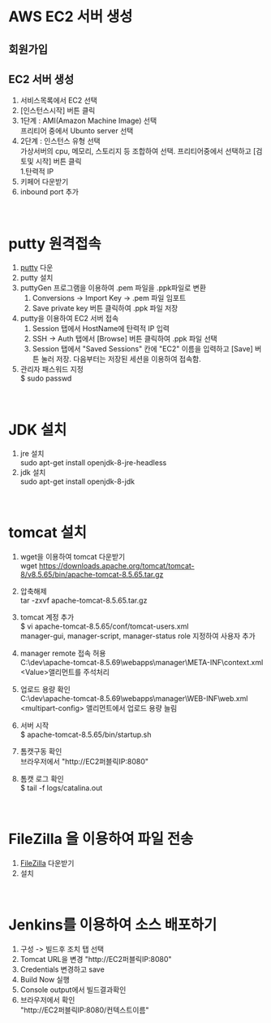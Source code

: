 # AWS EC2 서버 생성
## 회원가입
  
  
## EC2 서버 생성
1. 서비스목록에서 EC2 선택
1. [인스턴스시작] 버튼 클릭
1. 1단계 : AMI(Amazon Machine Image) 선택  
   프리티어 중에서 Ubunto server 선택
1. 2단계 : 인스턴스 유형 선택  
  가상서버의 cpu, 메모리, 스토리지 등 조합하여 선택.    프리티어중에서 선택하고 [검토및 시작] 버튼 클릭  
1.탄력적 IP  
  1. 키페어 다운받기  
1. inbound port 추가   
<br/> 

# putty 원격접속
1. [putty](https://www.putty.org/) 다운
2. putty 설치 
3. puttyGen 프로그램을 이용하여 .pem 파일을 .ppk파일로 변환  
   1. Conversions -> Import Key -> .pem 파일 임포트 
   2. Save private key 버튼 클릭하여  .ppk 파일 저장
4. putty을 이용하여 EC2 서버 접속  
   1. Session 탭에서 HostName에 탄력적 IP 입력
   2. SSH -> Auth 탭에서 [Browse] 버튼 클릭하여 .ppk 파일 선택 
   3. Session 탭에서 "Saved Sessions" 칸에 "EC2" 이름을 입력하고 [Save] 버튼 눌러 저장. 다음부터는 저장된 세션을 이용하여 접속함.
5. 관리자 패스워드 지정  
  $ sudo passwd  

<br/>

# JDK 설치
 1. jre 설치  
sudo apt-get install openjdk-8-jre-headless
 2. jdk 설치  
sudo apt-get install openjdk-8-jdk

<br/> 

# tomcat 설치
1. wget을 이용하여 tomcat 다운받기  
wget https://downloads.apache.org/tomcat/tomcat-8/v8.5.65/bin/apache-tomcat-8.5.65.tar.gz  

2. 압축해제  
tar -zxvf apache-tomcat-8.5.65.tar.gz  

3. tomcat 계정 추가  
$ vi apache-tomcat-8.5.65/conf/tomcat-users.xml  
  manager-gui, manager-script, manager-status role 지정하여 사용자 추가

4. manager remote 접속 허용  
  C:\dev\apache-tomcat-8.5.69\webapps\manager\META-INF\context.xml  
  &lt;Value&gt;앨리먼트를 주석처리

5. 업로드 용량 확인  
  C:\dev\apache-tomcat-8.5.69\webapps\manager\WEB-INF\web.xml  
  &lt;multipart-config&gt; 앨리먼트에서 업로드 용량 늘림

6. 서버 시작  
  $ apache-tomcat-8.5.65/bin/startup.sh

7. 톰캣구동 확인  
  브라우저에서 "http://EC2퍼블릭IP:8080"  

8. 톰캣 로그 확인  
  $ tail -f logs/catalina.out
<br/>

# FileZilla 을 이용하여 파일 전송
1. [FileZilla](https://filezilla-project.org/download.php?type=client)  다운받기
2. 설치


<br/>

# Jenkins를 이용하여 소스 배포하기
1. 구성 -> 빌드후 조치 탭 선택
2. Tomcat URL을 변경 "http://EC2퍼블릭IP:8080" 
2. Credentials 변경하고 save
3. Build Now 실행
4. Console output에서 빌드결과확인
5. 브라우저에서 확인  
   "http://EC2퍼블릭IP:8080/컨텍스트이름" 
